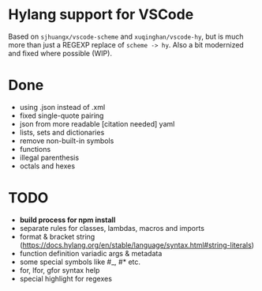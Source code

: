 # Hylang support for VSCode
Based on `sjhuangx/vscode-scheme` and `xuqinghan/vscode-hy`, but is much more than just a REGEXP replace of `scheme -> hy`.
Also a bit modernized and fixed where possible (WIP).

# Done
- using .json instead of .xml
- fixed single-quote pairing
- json from more readable [citation needed] yaml
- lists, sets and dictionaries
- remove non-built-in symbols
- functions
- illegal parenthesis
- octals and hexes

# TODO
- **build process for npm install**
- separate rules for classes, lambdas, macros and imports
- format & bracket string (https://docs.hylang.org/en/stable/language/syntax.html#string-literals)
- function definition variadic args & metadata
- some special symbols like #_, #* etc.
- for, lfor, gfor syntax help
- special highlight for regexes
